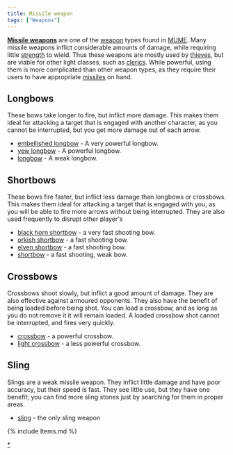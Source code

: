 ```yaml
---
title: Missile weapon
tags: ["Weapons"]
---
```

**[Missile weapons](Missile "wikilink")** are one of the
[weapon](weapon "wikilink") types found in [MUME](MUME "wikilink"). Many
missile weapons inflict considerable amounts of damage, while requiring
little [strength](strength "wikilink") to wield. Thus these weapons are
mostly used by [thieves](thief "wikilink"), but are viable for other
light classes, such as [clerics](cleric "wikilink"). While powerful,
using them is more complicated than other weapon types, as they require
their users to have appropriate [missiles](ammunition "wikilink") on
hand.

## Longbows

These bows take longer to fire, but inflict more damage. This makes them
ideal for attacking a target that is engaged with another character, as
you cannot be interrupted, but you get more damage out of each arrow.

- [embellished longbow](embellished_longbow "wikilink") - A very
  powerful longbow.
- [yew longbow](yew_longbow "wikilink") - A powerful longbow.
- [longbow](longbow "wikilink") - A weak longbow.

## Shortbows

These bows fire faster, but inflict less damage than longbows or
crossbows. This makes them ideal for attacking a target that is engaged
with you, as you will be able to fire more arrows without being
interrupted. They are also used frequently to disrupt other player's

- [black horn shortbow](black_horn_shortbow "wikilink") - a very fast
  shooting bow.
- [orkish shortbow](orkish_shortbow "wikilink") - a fast shooting bow.
- [elven shortbow](elven_shortbow "wikilink") - a fast shooting bow.
- [shortbow](shortbow "wikilink") - a fast shooting, weak bow.

## Crossbows

Crossbows shoot slowly, but inflict a good amount of damage. They are
also effective against armoured opponents. They also have the benefit of
being loaded before being shot. You can load a crossbow, and as long as
you do not remove it it will remain loaded. A loaded crossbow shot
cannot be interrupted, and fires very quickly.

- [crossbow](crossbow "wikilink") - a powerful crossbow.
- [light crossbow](light_crossbow "wikilink") - a less powerful
  crossbow.

## Sling

Slings are a weak missile weapon. They inflict little damage and have
poor accuracy, but their speed is fast. They see little use, but they
have one benefit; you can find more sling stones just by searching for
them in proper areas.

- [sling](sling "wikilink") - the only sling weapon

{% include Items.md %}

[\*](Category:_Missile_weapons "wikilink")